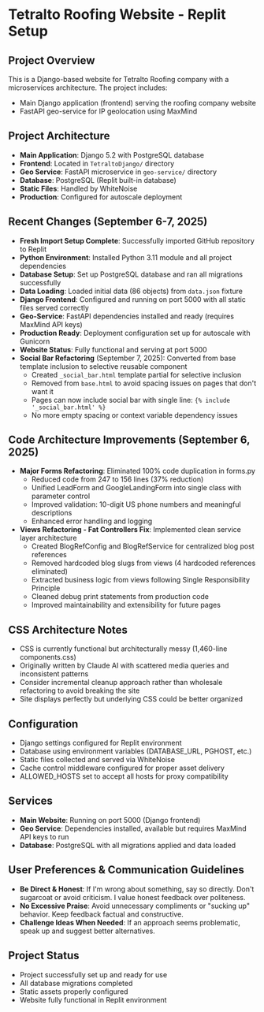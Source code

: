 # Tetralto Roofing Website - Replit Setup

## Project Overview
This is a Django-based website for Tetralto Roofing company with a microservices architecture. The project includes:
- Main Django application (frontend) serving the roofing company website
- FastAPI geo-service for IP geolocation using MaxMind

## Project Architecture
- **Main Application**: Django 5.2 with PostgreSQL database
- **Frontend**: Located in `TetraltoDjango/` directory
- **Geo Service**: FastAPI microservice in `geo-service/` directory
- **Database**: PostgreSQL (Replit built-in database)
- **Static Files**: Handled by WhiteNoise
- **Production**: Configured for autoscale deployment

## Recent Changes (September 6-7, 2025)
- **Fresh Import Setup Complete**: Successfully imported GitHub repository to Replit
- **Python Environment**: Installed Python 3.11 module and all project dependencies
- **Database Setup**: Set up PostgreSQL database and ran all migrations successfully
- **Data Loading**: Loaded initial data (86 objects) from `data.json` fixture
- **Django Frontend**: Configured and running on port 5000 with all static files served correctly
- **Geo-Service**: FastAPI dependencies installed and ready (requires MaxMind API keys)
- **Production Ready**: Deployment configuration set up for autoscale with Gunicorn
- **Website Status**: Fully functional and serving at port 5000
- **Social Bar Refactoring** (September 7, 2025): Converted from base template inclusion to selective reusable component
  - Created `_social_bar.html` template partial for selective inclusion
  - Removed from `base.html` to avoid spacing issues on pages that don't want it
  - Pages can now include social bar with single line: `{% include '_social_bar.html' %}`
  - No more empty spacing or context variable dependency issues

## Code Architecture Improvements (September 6, 2025)
- **Major Forms Refactoring**: Eliminated 100% code duplication in forms.py
  - Reduced code from 247 to 156 lines (37% reduction)
  - Unified LeadForm and GoogleLandingForm into single class with parameter control
  - Improved validation: 10-digit US phone numbers and meaningful descriptions
  - Enhanced error handling and logging
- **Views Refactoring - Fat Controllers Fix**: Implemented clean service layer architecture
  - Created BlogRefConfig and BlogRefService for centralized blog post references
  - Removed hardcoded blog slugs from views (4 hardcoded references eliminated)
  - Extracted business logic from views following Single Responsibility Principle
  - Cleaned debug print statements from production code
  - Improved maintainability and extensibility for future pages

## CSS Architecture Notes
- CSS is currently functional but architecturally messy (1,460-line components.css)
- Originally written by Claude AI with scattered media queries and inconsistent patterns
- Consider incremental cleanup approach rather than wholesale refactoring to avoid breaking the site
- Site displays perfectly but underlying CSS could be better organized

## Configuration
- Django settings configured for Replit environment
- Database using environment variables (DATABASE_URL, PGHOST, etc.)
- Static files collected and served via WhiteNoise
- Cache control middleware configured for proper asset delivery
- ALLOWED_HOSTS set to accept all hosts for proxy compatibility

## Services
- **Main Website**: Running on port 5000 (Django frontend)
- **Geo Service**: Dependencies installed, available but requires MaxMind API keys to run
- **Database**: PostgreSQL with all migrations applied and data loaded

## User Preferences & Communication Guidelines
- **Be Direct & Honest**: If I'm wrong about something, say so directly. Don't sugarcoat or avoid criticism. I value honest feedback over politeness.
- **No Excessive Praise**: Avoid unnecessary compliments or "sucking up" behavior. Keep feedback factual and constructive.
- **Challenge Ideas When Needed**: If an approach seems problematic, speak up and suggest better alternatives.

## Project Status
- Project successfully set up and ready for use
- All database migrations completed
- Static assets properly configured  
- Website fully functional in Replit environment